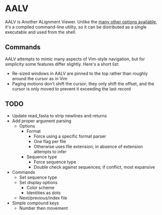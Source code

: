 # AALV

AALV is Another ALignment Viewer. Unlike the [many other options available](https://en.wikipedia.org/wiki/List_of_alignment_visualization_software), it's a compiled command-line utility, so it can be distributed as a single executable and used from the shell.

## Commands
AALV attempts to mimic many aspects of Vim-style navigation, but for simplicity some features differ slightly. Here's a short list:
  - Re-sized windows in AALV are pinned to the top rather than roughly around the cursor as in Vim
  - Paging motions don't shift the cursor; they only shift the offset, and the cursor is only moved to prevent it exceeding the last record

## TODO
- Update read_fasta to strip newlines and returns
- Add proper argument parsing
  - Options
    - Format
      - Force using a specific format parser
      - One flag per file
      - Otherwise uses file extension; in absence of extension attempts to infer
    - Sequence type
      - Force sequence type
      - Double check against sequences; if conflict, most expansive
- Commands
  - Set sequence type
  - Set display options
    - Color scheme
    - Identities as dots
  - Next/previous/index file
- Simple compound keys
  - Number then movement
